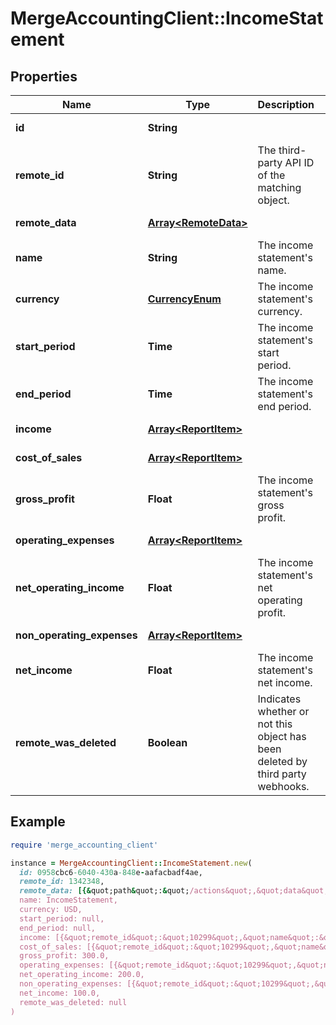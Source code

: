 # MergeAccountingClient::IncomeStatement

## Properties

| Name | Type | Description | Notes |
| ---- | ---- | ----------- | ----- |
| **id** | **String** |  | [optional][readonly] |
| **remote_id** | **String** | The third-party API ID of the matching object. | [optional] |
| **remote_data** | [**Array&lt;RemoteData&gt;**](RemoteData.md) |  | [optional][readonly] |
| **name** | **String** | The income statement&#39;s name. | [optional] |
| **currency** | [**CurrencyEnum**](CurrencyEnum.md) | The income statement&#39;s currency. | [optional] |
| **start_period** | **Time** | The income statement&#39;s start period. | [optional] |
| **end_period** | **Time** | The income statement&#39;s end period. | [optional] |
| **income** | [**Array&lt;ReportItem&gt;**](ReportItem.md) |  | [optional][readonly] |
| **cost_of_sales** | [**Array&lt;ReportItem&gt;**](ReportItem.md) |  | [optional][readonly] |
| **gross_profit** | **Float** | The income statement&#39;s gross profit. | [optional] |
| **operating_expenses** | [**Array&lt;ReportItem&gt;**](ReportItem.md) |  | [optional][readonly] |
| **net_operating_income** | **Float** | The income statement&#39;s net operating profit. | [optional] |
| **non_operating_expenses** | [**Array&lt;ReportItem&gt;**](ReportItem.md) |  | [optional][readonly] |
| **net_income** | **Float** | The income statement&#39;s net income. | [optional] |
| **remote_was_deleted** | **Boolean** | Indicates whether or not this object has been deleted by third party webhooks. | [optional][readonly] |

## Example

```ruby
require 'merge_accounting_client'

instance = MergeAccountingClient::IncomeStatement.new(
  id: 0958cbc6-6040-430a-848e-aafacbadf4ae,
  remote_id: 1342348,
  remote_data: [{&quot;path&quot;:&quot;/actions&quot;,&quot;data&quot;:[&quot;Varies by platform&quot;]}],
  name: IncomeStatement,
  currency: USD,
  start_period: null,
  end_period: null,
  income: [{&quot;remote_id&quot;:&quot;10299&quot;,&quot;name&quot;:&quot;Total Income&quot;,&quot;value&quot;:325.0,&quot;sub_items&quot;:[{&quot;remote_id&quot;:&quot;10200&quot;,&quot;name&quot;:&quot;Landscaping Services&quot;,&quot;value&quot;:425,&quot;sub_items&quot;:null},{&quot;remote_id&quot;:&quot;10201&quot;,&quot;name&quot;:&quot;Pest Control Services&quot;,&quot;value&quot;:-100,&quot;sub_items&quot;:null}]}],
  cost_of_sales: [{&quot;remote_id&quot;:&quot;10299&quot;,&quot;name&quot;:&quot;Total COGS&quot;,&quot;value&quot;:25.0,&quot;sub_items&quot;:[{&quot;remote_id&quot;:&quot;10200&quot;,&quot;name&quot;:&quot;Supplies&quot;,&quot;value&quot;:10,&quot;sub_items&quot;:null}]}],
  gross_profit: 300.0,
  operating_expenses: [{&quot;remote_id&quot;:&quot;10299&quot;,&quot;name&quot;:&quot;Total Operating Expenses&quot;,&quot;value&quot;:100.0,&quot;sub_items&quot;:null}],
  net_operating_income: 200.0,
  non_operating_expenses: [{&quot;remote_id&quot;:&quot;10299&quot;,&quot;name&quot;:&quot;Total Non-Operating Expenses&quot;,&quot;value&quot;:100.0,&quot;sub_items&quot;:null}],
  net_income: 100.0,
  remote_was_deleted: null
)
```

